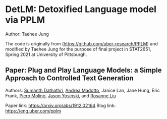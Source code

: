 
# DetLM: Detoxified Language model via PPLM
Author: Taehee Jung

The code is originally from (https://github.com/uber-research/PPLM) and modified by Taehee Jung for the purpose of final project in STAT2651, Spring 2021 at University of Pittsburgh.

## Paper: Plug and Play Language Models: a Simple Approach to Controlled Text Generation

Authors: [Sumanth Dathathri](https://dathath.github.io/), [Andrea Madotto](https://andreamad8.github.io/), Janice Lan, Jane Hung, Eric Frank, [Piero Molino](https://w4nderlu.st/), [Jason Yosinski](http://yosinski.com/), and [Rosanne Liu](http://www.rosanneliu.com/)

Paper link: https://arxiv.org/abs/1912.02164
Blog link: https://eng.uber.com/pplm




